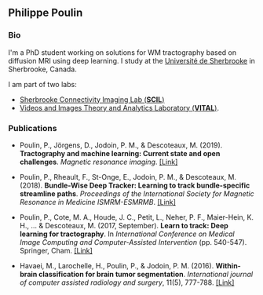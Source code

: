 ## Philippe Poulin

### Bio

I'm a PhD student working on solutions for WM tractography based on diffusion MRI using deep learning.
I study at the [Université de Sherbrooke](https://www.usherbrooke.ca/) in Sherbrooke, Canada.

I am part of two labs: 
- [Sherbrooke Connectivity Imaging Lab (**SCIL**)](http://scil.dinf.usherbrooke.ca) 
- [Videos and Images Theory and Analytics Laboratory (**VITAL**)](http://vital.dinf.usherbrooke.ca/).

### Publications

- Poulin, P., Jörgens, D., Jodoin, P. M., & Descoteaux, M. (2019). **Tractography and machine learning: Current state and open challenges**. _Magnetic resonance imaging_.  [[Link]](https://doi.org/10.1016/j.mri.2019.04.013)

- Poulin, P., Rheault, F., St-Onge, E., Jodoin, P. M., & Descoteaux, M. (2018). **Bundle-Wise Deep Tracker: Learning to track bundle-specific streamline paths**. _Proceedings of the International Society for Magnetic Resonance in Medicine ISMRM-ESMRMB_. [[Link]](http://archive.ismrm.org/2018/0041.html)

- Poulin, P., Cote, M. A., Houde, J. C., Petit, L., Neher, P. F., Maier-Hein, K. H., ... & Descoteaux, M. (2017, September). **Learn to track: Deep learning for tractography**. In _International Conference on Medical Image Computing and Computer-Assisted Intervention_ (pp. 540-547). Springer, Cham. [[Link]](https://doi.org/10.1007/978-3-319-66182-7_62)

- Havaei, M., Larochelle, H., Poulin, P., & Jodoin, P. M. (2016). **Within-brain classification for brain tumor segmentation**. _International journal of computer assisted radiology and surgery_, 11(5), 777-788. [[Link]](https://doi.org/10.1007/s11548-015-1311-1)
